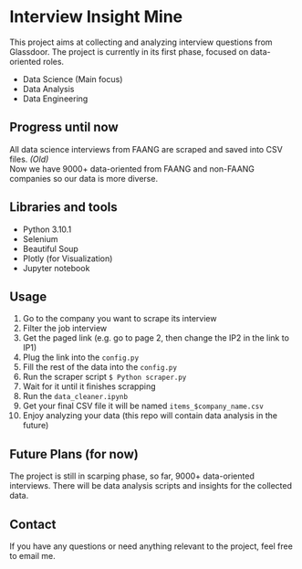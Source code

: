 # Interview Insight Mine

This project aims at collecting and analyzing interview questions from Glassdoor.
The project is currently in its first phase, focused on data-oriented roles.
* Data Science (Main focus)
* Data Analysis 
* Data Engineering

## Progress until now
All data science interviews from FAANG are scraped and saved into CSV files. <i>(Old)</i><br> 
Now we have 9000+ data-oriented from FAANG and non-FAANG companies so our data is more diverse. 

## Libraries and tools
* Python 3.10.1
* Selenium
* Beautiful Soup
* Plotly (for Visualization)
* Jupyter notebook
## Usage
1. Go to the company you want to scrape its interview
2. Filter the job interview
3. Get the paged link (e.g. go to page 2, then change the IP2 in the link to IP1)
4. Plug the link into the ```config.py``` 
5. Fill the rest of the data into the ```config.py``` 
6. Run the scraper script ```$ Python scraper.py```
7. Wait for it until it finishes scrapping
8. Run the ```data_cleaner.ipynb``` 
9. Get your final CSV file it will be named ```items_$company_name.csv```
10. Enjoy analyzing your data (this repo will contain data analysis in the future)
## Future Plans (for now)
The project is still in scarping phase, so far, 9000+ data-oriented interviews.
There will be data analysis scripts and insights for the collected data. 
## Contact
If you have any questions or need anything relevant to the project, feel free to email me.

